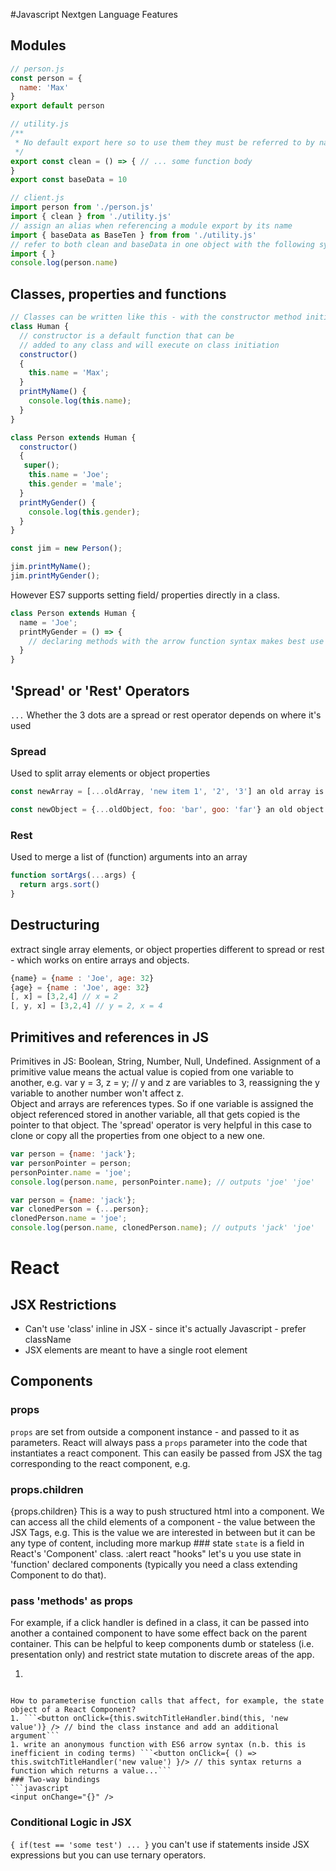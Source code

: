 #Javascript Nextgen Language Features
## Modules

```javascript
// person.js
const person = {
  name: 'Max'
}
export default person
```

```javascript
// utility.js
/**
 * No default export here so to use them they must be referred to by name
 */
export const clean = () => { // ... some function body
}
export const baseData = 10
```

```js
// client.js
import person from './person.js'
import { clean } from './utility.js'
// assign an alias when referencing a module export by its name
import { baseData as BaseTen } from from './utility.js'
// refer to both clean and baseData in one object with the following syntax
import { }
console.log(person.name)
```

## Classes, properties and functions

```javascript
// Classes can be written like this - with the constructor method initialising properties
class Human {
  // constructor is a default function that can be
  // added to any class and will execute on class initiation
  constructor()
  {
    this.name = 'Max';
  }  
  printMyName() {
    console.log(this.name);
  }
}

class Person extends Human {
  constructor()
  {
   super();
    this.name = 'Joe';
    this.gender = 'male';
  }  
  printMyGender() {
    console.log(this.gender);
  }
}

const jim = new Person();

jim.printMyName();
jim.printMyGender();

```
However ES7 supports setting field/ properties directly in a class.
```javascript
class Person extends Human {
  name = 'Joe';
  printMyGender = () => {
    // declaring methods with the arrow function syntax makes best use of 'this' disambiguation  
  }
}
```
## 'Spread' or 'Rest' Operators
`...`
Whether the 3 dots are a spread or rest operator depends on where it's used
### Spread
Used to split array elements or object properties
```javascript
const newArray = [...oldArray, 'new item 1', '2', '3'] an old array is added to a new one, with additional items added to it   
```
```javascript
const newObject = {...oldObject, foo: 'bar', goo: 'far'} an old object gets additional properties (existing properties with matching keys are replaced).   
```
### Rest
Used to merge a list of (function) arguments into an array
```javascript
function sortArgs(...args) {
  return args.sort()
}
```
## Destructuring
extract single array elements, or object properties
different to spread or rest - which works on entire arrays and objects.
```javascript
{name} = {name : 'Joe', age: 32}
{age} = {name : 'Joe', age: 32}
[, x] = [3,2,4] // x = 2
[, y, x] = [3,2,4] // y = 2, x = 4
```
## Primitives and references in JS
Primitives in JS: Boolean, String, Number, Null, Undefined.  Assignment of a primitive value means the actual value is copied from one variable to another, e.g. var y = 3, z = y; // y and z are variables to 3, reassigning the y variable to another number won't affect z.   
Object and arrays are references types.  So if one variable is assigned the object referenced stored in another variable, all that gets copied is the pointer to that object.  The 'spread' operator is very helpful in this case to clone or copy all the properties from one object to a new one.  

```javascript
var person = {name: 'jack'};
var personPointer = person;
personPointer.name = 'joe';
console.log(person.name, personPointer.name); // outputs 'joe' 'joe'
```
```javascript
var person = {name: 'jack'};
var clonedPerson = {...person};
clonedPerson.name = 'joe';
console.log(person.name, clonedPerson.name); // outputs 'jack' 'joe'
```
# React
## JSX Restrictions
* Can't use 'class' inline in JSX - since it's actually Javascript - prefer className
* JSX elements are meant to have a single root element
## Components
### props
`props` are set from outside a component instance - and passed to it as parameters.
React will always pass a `props` parameter into the code that instantiates a react component.  This can easily be passed from JSX the tag corresponding to the react component, e.g. <NavigationCard title="Upload a Catch">  
### props.children
{props.children}
This is a way to push structured html into a component.   We can access all the child elements of a component - the value between the JSX Tags, e.g. <NavigationCard title="Upload a Catch">This is the value we are interested in between but it can be any type of content, including more markup</NavigationCard>
### state
`state` is a field in React's 'Component' class.
:alert react "hooks" let's u you use state in 'function' declared components (typically you need a class extending Component to do that).
### pass 'methods' as props
For example, if a click handler is defined in a class, it can be passed into another a contained component to have some effect back on the parent container.  This can be helpful to keep components dumb or stateless (i.e. presentation only) and restrict state mutation to discrete areas of the app.  
1. ```javascript
<Person
  title="{this.state.persons[0].name}"
  age="{this.state.persons[0].age}"
  click="{this.switchTitleHandler}"
  />
```

How to parameterise function calls that affect, for example, the state object of a React Component?  
1. ```<button onClick={this.switchTitleHandler.bind(this, 'new value')} /> // bind the class instance and add an additional argument```     
1. write an anonymous function with ES6 arrow syntax (n.b. this is inefficient in coding terms) ```<button onClick={ () => this.switchTitleHandler('new value') }/> // this syntax returns a function which returns a value...```
### Two-way bindings
```javascript
<input onChange="{}" />
```

### Conditional Logic in JSX
`{ if(test == 'some test') ... }` you can't use if statements inside JSX expressions but you can use ternary operators.

